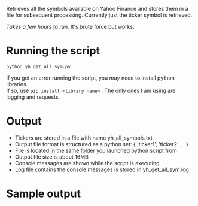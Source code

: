 Retrieves all the symbols available on Yahoo Finance and stores them in a file for subsequent processing.
Currently just the ticker symbol is retrieved.  

_Takes a few hours to run._  It's brute force but works.

# Running the script
```
python yh_get_all_sym.py
```

If you get an error running the script, you *may* need to install python libraries.  
If so, use `pip install <library name>` .  The only ones I am using are logging and requests.

# Output
- Tickers are stored in a file with name yh_all_symbols.txt 
- Output file format is structured as a python set: { 'ticker1', 'ticker2' ... }  
- File is located in the same folder you launched python script from
- Output file size is about 16MB
- Console messages are shown while the script is executing
- Log file contains the console messages is stored in yh_get_all_sym.log

# Sample output
